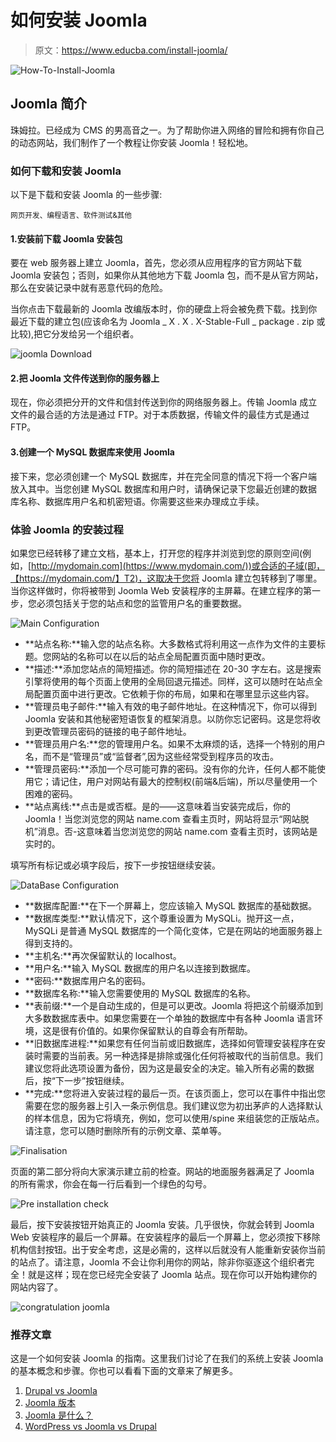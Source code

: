 # 如何安装 Joomla

> 原文：<https://www.educba.com/install-joomla/>

![How-To-Install-Joomla](img/47d0bbaac6b9739429ee376a9aff870c.png)



## Joomla 简介

珠姆拉。已经成为 CMS 的男高音之一。为了帮助你进入网络的冒险和拥有你自己的动态网站，我们制作了一个教程让你安装 Joomla！轻松地。

### 如何下载和安装 Joomla

以下是下载和安装 Joomla 的一些步骤:

<small>网页开发、编程语言、软件测试&其他</small>

#### 1.安装前下载 Joomla 安装包

要在 web 服务器上建立 Joomla，首先，您必须从应用程序的官方网站下载 Joomla 安装包；否则，如果你从其他地方下载 Joomla 包，而不是从官方网站，那么在安装记录中就有恶意代码的危险。

当你点击下载最新的 Joomla 改编版本时，你的硬盘上将会被免费下载。找到你最近下载的建立包(应该命名为 Joomla _ X . X . X-Stable-Full _ package . zip 或比较),把它分发给另一个组织者。

![joomla Download](img/0a85d4d9b9b1e0ab90d9e0b9a1fb6bce.png)



#### 2.把 Joomla 文件传送到你的服务器上

现在，你必须把分开的文件和信封传送到你的网络服务器上。传输 Joomla 成立文件的最合适的方法是通过 FTP。对于本质数据，传输文件的最佳方式是通过 FTP。

#### 3.创建一个 MySQL 数据库来使用 Joomla

接下来，您必须创建一个 MySQL 数据库，并在完全同意的情况下将一个客户端放入其中。当您创建 MySQL 数据库和用户时，请确保记录下您最近创建的数据库名称、数据库用户名和机密短语。你需要这些来办理成立手续。

### 体验 Joomla 的安装过程

如果您已经转移了建立文档，基本上，打开您的程序并浏览到您的原则空间(例如，[http://mydomain.com](https://www.mydomain.com/))或合适的子域(即，【https://mydomain.com/】T2)，这取决于您将 Joomla 建立包转移到了哪里。当你这样做时，你将被带到 Joomla Web 安装程序的主屏幕。在建立程序的第一步，您必须包括关于您的站点和您的监管用户名的重要数据。

![Main Configuration](img/ed7a96caba3cd0b5263e0d79cf705f89.png)



*   **站点名称:**输入您的站点名称。大多数格式将利用这一点作为文件的主要标题。您网站的名称可以在以后的站点全局配置页面中随时更改。
*   **描述:**添加您站点的简短描述。你的简短描述在 20-30 字左右。这是搜索引擎将使用的每个页面上使用的全局回退元描述。同样，这可以随时在站点全局配置页面中进行更改。它依赖于你的布局，如果和在哪里显示这些内容。
*   **管理员电子邮件:**输入有效的电子邮件地址。在这种情况下，你可以得到 Joomla 安装和其他秘密短语恢复的框架消息。以防你忘记密码。这是您将收到更改管理员密码的链接的电子邮件地址。
*   **管理员用户名:**您的管理用户名。如果不太麻烦的话，选择一个特别的用户名，而不是“管理员”或“监督者”,因为这些经常受到程序员的攻击。
*   **管理员密码:**添加一个尽可能可靠的密码。没有你的允许，任何人都不能使用它；请记住，用户对网站有最大的控制权(前端&后端)，所以尽量使用一个困难的密码。
*   **站点离线:**点击是或否框。是的——这意味着当安装完成后，你的 Joomla！当您浏览您的网站 name.com 查看主页时，网站将显示“网站脱机”消息。否-这意味着当您浏览您的网站 name.com 查看主页时，该网站是实时的。

填写所有标记或必填字段后，按下一步按钮继续安装。

![DataBase Configuration](img/c774999788b0d248622703a166a191d3.png)



*   **数据库配置:**在下一个屏幕上，您应该输入 MySQL 数据库的基础数据。
*   **数据库类型:**默认情况下，这个尊重设置为 MySQLi。抛开这一点，MySQLi 是普通 MySQL 数据库的一个简化变体，它是在网站的地面服务器上得到支持的。
*   **主机名:**再次保留默认的 localhost。
*   **用户名:**输入 MySQL 数据库的用户名以连接到数据库。
*   **密码:**数据库用户名的密码。
*   **数据库名称:**输入您需要使用的 MySQL 数据库的名称。
*   **表前缀:**一个是自动生成的，但是可以更改。Joomla 将把这个前缀添加到大多数数据库表中。如果您需要在一个单独的数据库中有各种 Joomla 语言环境，这是很有价值的。如果你保留默认的自尊会有所帮助。
*   **旧数据库进程:**如果您有任何当前或旧数据库，选择如何管理安装程序在安装时需要的当前表。另一种选择是排除或强化任何将被取代的当前信息。我们建议您将此选项设置为备份，因为这是最安全的决定。输入所有必需的数据后，按“下一步”按钮继续。
*   **完成:**您将进入安装过程的最后一页。在该页面上，您可以在事件中指出您需要在您的服务器上引入一条示例信息。我们建议您为初出茅庐的人选择默认的样本信息，因为它将填充，例如，您可以使用/spine 来组装您的正版站点。请注意，您可以随时删除所有的示例文章、菜单等。

![Finalisation](img/5482ba206fc0f421d34d29e8d16ed7f0.png)



页面的第二部分将向大家演示建立前的检查。网站的地面服务器满足了 Joomla 的所有需求，你会在每一行后看到一个绿色的勾号。

![Pre installation check](img/ab01deb40e38cdcd9564208ac28a3a20.png)



最后，按下安装按钮开始真正的 Joomla 安装。几乎很快，你就会转到 Joomla Web 安装程序的最后一个屏幕。在安装程序的最后一个屏幕上，您必须按下移除机构信封按钮。出于安全考虑，这是必需的，这样以后就没有人能重新安装你当前的站点了。请注意，Joomla 不会让你利用你的网站，除非你驱逐这个组织者完全！就是这样；现在您已经完全安装了 Joomla 站点。现在你可以开始构建你的网站内容了。

![congratulation joomla](img/dfbf9406efef3dc709377542e9374882.png)



### 推荐文章

这是一个如何安装 Joomla 的指南。这里我们讨论了在我们的系统上安装 Joomla 的基本概念和步骤。你也可以看看下面的文章来了解更多。

1.  [Drupal vs Joomla](https://www.educba.com/drupal-vs-joomla/)
2.  [Joomla 版本](https://www.educba.com/joomla-version/)
3.  [Joomla 是什么？](https://www.educba.com/what-is-joomla/)
4.  [WordPress vs Joomla vs Drupal](https://www.educba.com/wordpress-vs-joomla-vs-drupal/)